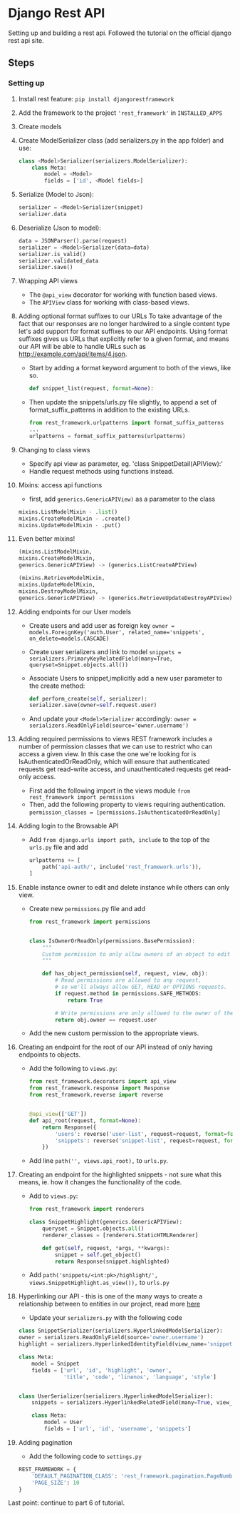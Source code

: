 # Django Rest API

Setting up and building a rest api. Followed the tutorial on the official django rest api site.

## Steps

### Setting up

1. Install rest feature: `pip install djangorestframework`
2. Add the framework to the project `'rest_framework'` in `INSTALLED_APPS`
3. Create models
4. Create ModelSerializer class (add serializers.py in the app folder) and use:

    ```python
    class <Model>Serializer(serializers.ModelSerializer):
        class Meta:
            model = <Model>
            fields = ['id', <Model fields>]
    ```

5. Serialize (Model to Json):

    ```python
    serializer = <Model>Serializer(snippet) 
    serializer.data
    ```

6. Deserialize (Json to model):

    ```python
    data = JSONParser().parse(request)
    serializer = <Model>Serializer(data=data)
    serializer.is_valid()
    serializer.validated_data
    serializer.save()
    ```

7. Wrapping API views
    - The `@api_view` decorator for working with function based views.
    - The `APIView` class for working with class-based views.

8. Adding optional format suffixes to our URLs
To take advantage of the fact that our responses are no longer hardwired to a single content type let's add support for format suffixes to our API endpoints. Using format suffixes gives us URLs that explicitly refer to a given format, and means our API will be able to handle URLs such as <http://example.com/api/items/4.json>.

    - Start by adding a format keyword argument to both of the views, like so.

        ```python
        def snippet_list(request, format=None):
        ```

    - Then update the snippets/urls.py file slightly, to append a set of format_suffix_patterns in addition to the existing URLs.

        ```python
        from rest_framework.urlpatterns import format_suffix_patterns
        ...
        urlpatterns = format_suffix_patterns(urlpatterns)
        ```

9. Changing to class views
    - Specify api view as parameter, eg. 'class SnippetDetail(APIView):'
    - Handle request methods using functions instead.

10. Mixins: access api functions
    - first, add `generics.GenericAPIView)` as a parameter to the class

    ```python
    mixins.ListModelMixin - .list()
    mixins.CreateModelMixin - .create()
    mixins.UpdateModelMixin - .put()
    ```

11. Even better mixins!

    ```python
    (mixins.ListModelMixin,
    mixins.CreateModelMixin,
    generics.GenericAPIView) -> (generics.ListCreateAPIView)

    (mixins.RetrieveModelMixin,
    mixins.UpdateModelMixin,
    mixins.DestroyModelMixin,
    generics.GenericAPIView) -> (generics.RetrieveUpdateDestroyAPIView)
    ```

12. Adding endpoints for our User models
    - Create users and add user as foreign key `owner = models.ForeignKey('auth.User', related_name='snippets', on_delete=models.CASCADE)`
    - Create user serializers and link to model `snippets = serializers.PrimaryKeyRelatedField(many=True, queryset=Snippet.objects.all())`
    - Associate Users to snippet,implicitly add a new user parameter to the create method:

        ```python
        def perform_create(self, serializer):
        serializer.save(owner=self.request.user)
        ```

    - And update your `<Model>Serializer` accordingly: `owner = serializers.ReadOnlyField(source='owner.username')`

13. Adding required permissions to views
    REST framework includes a number of permission classes that we can use to restrict who can access a given view. In this case the one we're looking for is IsAuthenticatedOrReadOnly, which will ensure that authenticated requests get read-write access, and unauthenticated requests get read-only access.

    - First add the following import in the views module `from rest_framework import permissions`
    - Then, add the following property to views requiring authentication. `permission_classes = [permissions.IsAuthenticatedOrReadOnly]`

14. Adding login to the Browsable API
    - Add `from django.urls import path, include` to the top of the `urls.py` file and add

        ```python
        urlpatterns += [
            path('api-auth/', include('rest_framework.urls')),
        ]
        ```

15. Enable instance owner to edit and delete instance while others can only view.
    - Create new `permissions`.py file and add

        ```python
        from rest_framework import permissions


        class IsOwnerOrReadOnly(permissions.BasePermission):
            """
            Custom permission to only allow owners of an object to edit it.
            """

            def has_object_permission(self, request, view, obj):
                # Read permissions are allowed to any request,
                # so we'll always allow GET, HEAD or OPTIONS requests.
                if request.method in permissions.SAFE_METHODS:
                    return True

                # Write permissions are only allowed to the owner of the snippet.
                return obj.owner == request.user
        ```

    - Add the new custom permission to the appropriate views.

16. Creating an endpoint for the root of our API instead of only having endpoints to objects.

    - Add the following to `views.py`:

        ```python
        from rest_framework.decorators import api_view
        from rest_framework.response import Response
        from rest_framework.reverse import reverse


        @api_view(['GET'])
        def api_root(request, format=None):
            return Response({
                'users': reverse('user-list', request=request, format=format),
                'snippets': reverse('snippet-list', request=request, format=format)
            })
        ```

    - Add line `path('', views.api_root),` to `urls.py`.

17. Creating an endpoint for the highlighted snippets - not sure what this means, ie. how it changes the functionality of the code.
    - Add to `views.py`:

        ```python
        from rest_framework import renderers

        class SnippetHighlight(generics.GenericAPIView):
            queryset = Snippet.objects.all()
            renderer_classes = [renderers.StaticHTMLRenderer]

            def get(self, request, *args, **kwargs):
                snippet = self.get_object()
                return Response(snippet.highlighted)
        ```

    - Add `path('snippets/<int:pk>/highlight/', views.SnippetHighlight.as_view()),` to `urls.py`

18. Hyperlinking our API - this is one of the many ways to create a relationship between to entities in our project, read more [here](https://www.django-rest-framework.org/tutorial/5-relationships-and-hyperlinked-apis/#hyperlinking-our-api)
    - Update your `serializers.py` with the following code

    ```python
    class SnippetSerializer(serializers.HyperlinkedModelSerializer):
    owner = serializers.ReadOnlyField(source='owner.username')
    highlight = serializers.HyperlinkedIdentityField(view_name='snippet-highlight', format='html')

    class Meta:
        model = Snippet
        fields = ['url', 'id', 'highlight', 'owner',
                  'title', 'code', 'linenos', 'language', 'style']


    class UserSerializer(serializers.HyperlinkedModelSerializer):
        snippets = serializers.HyperlinkedRelatedField(many=True, view_name='snippet-detail', read_only=True)

        class Meta:
            model = User
            fields = ['url', 'id', 'username', 'snippets']
    ```

19. Adding pagination
    - Add the following code to `settings.py`

    ```python
    REST_FRAMEWORK = {
        'DEFAULT_PAGINATION_CLASS': 'rest_framework.pagination.PageNumberPagination',
        'PAGE_SIZE': 10
    }
    ```

Last point: continue to part 6 of tutorial.
